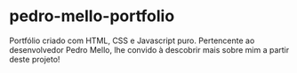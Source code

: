 # pedro-mello-portfolio
Portfólio criado com HTML, CSS e Javascript puro.
Pertencente ao desenvolvedor Pedro Mello, lhe convido à descobrir mais sobre mim a partir deste projeto!
